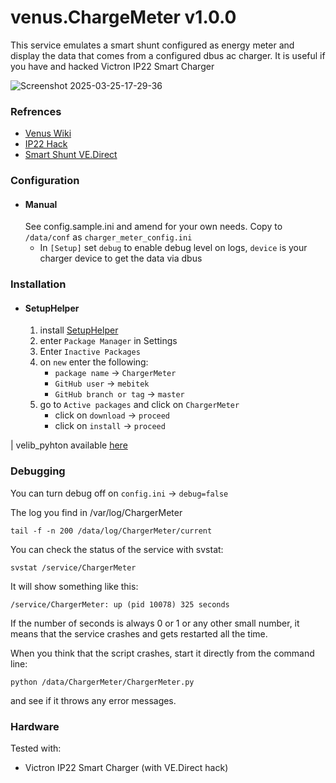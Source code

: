 # venus.ChargeMeter v1.0.0
This service emulates a smart shunt configured as energy meter and display the data that comes from a configured dbus ac charger.
It is useful if you have and hacked Victron IP22 Smart Charger

![Screenshot 2025-03-25-17-29-36](https://github.com/user-attachments/assets/efbf8796-b063-48a2-8c3d-06462022adef)


### Refrences
* [Venus Wiki](https://github.com/victronenergy/venus/wiki/dbus#temperature)
* [IP22 Hack](https://github.com/pvtex/Victron_BlueSmart_IP22)
* [Smart Shunt VE.Direct](https://www.victronenergy.com/upload/documents/VE.Direct-Protocol-3.33.pdf)



### Configuration

* #### Manual
  See config.sample.ini and amend for your own needs. Copy to `/data/conf` as `charger_meter_config.ini`
    - In `[Setup]` set `debug` to enable debug level on logs, `device` is your charger device to get the data via dbus

### Installation

* #### SetupHelper
    1. install [SetupHelper](https://github.com/kwindrem/SetupHelper)
    2. enter `Package Manager` in Settings
    3. Enter `Inactive Packages`
    4. on `new` enter the following:
        - `package name` -> `ChargerMeter`
        - `GitHub user` -> `mebitek`
        - `GitHub branch or tag` -> `master`
    5. go to `Active packages` and click on `ChargerMeter`
        - click on `download` -> `proceed`
        - click on `install` -> `proceed`

| velib_pyhton available [here](https://github.com/victronenergy/velib_python/tree/master)

### Debugging
You can turn debug off on `config.ini` -> `debug=false`

The log you find in /var/log/ChargerMeter

`tail -f -n 200 /data/log/ChargerMeter/current`

You can check the status of the service with svstat:

`svstat /service/ChargerMeter`

It will show something like this:

`/service/ChargerMeter: up (pid 10078) 325 seconds`

If the number of seconds is always 0 or 1 or any other small number, it means that the service crashes and gets restarted all the time.

When you think that the script crashes, start it directly from the command line:

`python /data/ChargerMeter/ChargerMeter.py`

and see if it throws any error messages.


### Hardware

Tested with:
- Victron IP22 Smart Charger (with VE.Direct hack)
